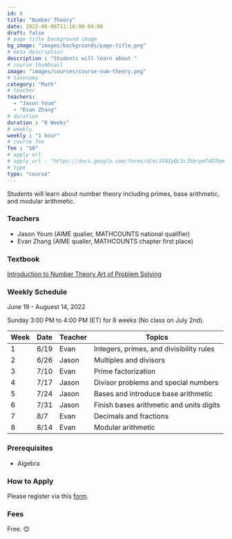 ```yaml
---
id: 6
title: "Number Theory"
date: 2022-06-06T11:18:00-04:00
draft: false
# page title background image
bg_image: "images/backgrounds/page-title.png"
# meta description
description : "Students will learn about "
# course thumbnail
image: "images/courses/course-num-theory.png"
# taxonomy
category: "Math"
# teacher
teachers:
  - "Jason Youm"
  - "Evan Zhang"
# duration
duration : "8 Weeks"
# weekly
weekly : "1 hour"
# course fee
fee : "$0"
# apply url
# apply_url : "https://docs.google.com/forms/d/e/1FAIpQLScJhbrpmT4D7bmmWS-SxtIcm6NyngImbRl7m6QWbmQjjixZag/viewform"
# type
type: "course"
---
```


Students will learn about number theory including primes, base arithmetic, and modular arithmetic.

### Teachers

* Jason Youm (AIME qualier, MATHCOUNTS national qualifier)
* Evan Zhang (AIME qualier, MATHCOUNTS chapter first place)

### Textbook 
[Introduction to Number Theory Art of Problem Solving](https://artofproblemsolving.com/store/book/intro-number-theory)

### Weekly Schedule

June 19 - Auguest 14, 2022

Sunday 3:00 PM to 4:00 PM (ET) for 8 weeks (No class on July 2nd).

|Week   |Date    | Teacher   | Topics
|-------|--------|-----------|--------------
|1      |6/19    | Evan      | Integers, primes, and divisibility rules
|2      |6/26    | Jason     | Multiples and divisors
|3      |7/10    | Evan      | Prime factorization
|4      |7/17    | Jason     | Divisor problems and special numbers
|5      |7/24    | Jason     | Bases and introduce base arithmetic
|6      |7/31    | Jason     | Finish bases arithmetic and units digits
|7      |8/7     | Evan      | Decimals and fractions
|8      |8/14    | Evan      | Modular arithmetic


### Prerequisites

* Algebra

### How to Apply

Please register via this [form](https://forms.gle/vqCWoodbqgfKHmjs5).

### Fees

Free. 😊

